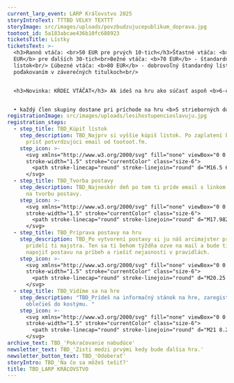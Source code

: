 ```yaml
---
current_larp_event: LARP Kráľovstvo 2025
storyIntroText: TTTBD VELKY TEXTTT
storyImage: src/images/uploads/povzbudzujucepublikum_doprava.jpg
tootoot_id: 5a183abcae436b10fc688923
ticketsTitle: Lístky
ticketsText: >-
  <h3>Rannô vtáča: <br>50 EUR pre prvých 10-tich</h3>Šťastné vtáča: <b>60
  EUR</b> pre ďalších 30-tich<br>Bežné vtáča: <b>70 EUR</b> - štandardný
  lístok<br/> Ľúbezné vtáča: <b>80 EUR</b> - dobrovoľný štandardný lístok s
  poďakovaním v záverečných titulkoch<br/>


  <h3>Novinka: KŔDEĽ VTÁČAT</h3> Ak ideš na hru ako súčasť aspoň <b>6-člennej skupiny</b>, chceš minimum vybavovačiek a ušetriť, máme pre teba skupinový lístok.<br/>


  • každý člen skupiny dostane pri príchode na hru <b>5 strieborných do hernej krčmy</b><br/> • za všetkých členov skupiny bude s majstrom komunikovať iba jeden jej zástupca<br/> • ak neskôr zavoláte na Kráľovstvo ďalšieho kamaráta, ktorý by sa chcel pridať do vašej skupiny, môže si dokúpiť lístok a takisto dostane 5 strieborných
registrationImage: src/images/uploads/lesihostupencioslavuju.jpg
registration_steps:
  - step_title: TBD_Kúpiť lístok
    step_description: TBD_Najprv si vyššie kúpiš lístok. Po zaplatení by ti mal
      prísť potvrdzujúci email od tootoot.fm.
    step_icon: >-
      <svg xmlns="http://www.w3.org/2000/svg" fill="none" viewBox="0 0 24 24"
      stroke-width="1.5" stroke="currentColor" class="size-6">
        <path stroke-linecap="round" stroke-linejoin="round" d="M16.5 6v.75m0 3v.75m0 3v.75m0 3V18m-9-5.25h5.25M7.5 15h3M3.375 5.25c-.621 0-1.125.504-1.125 1.125v3.026a2.999 2.999 0 0 1 0 5.198v3.026c0 .621.504 1.125 1.125 1.125h17.25c.621 0 1.125-.504 1.125-1.125v-3.026a2.999 2.999 0 0 1 0-5.198V6.375c0-.621-.504-1.125-1.125-1.125H3.375Z" />
      </svg>
  - step_title: TBD_Tvorba postavy
    step_description: TBD_Najneskôr deň po tom ti príde email s linkom na formulár
      na tvorbu postavy.
    step_icon: >-
      <svg xmlns="http://www.w3.org/2000/svg" fill="none" viewBox="0 0 24 24"
      stroke-width="1.5" stroke="currentColor" class="size-6">
        <path stroke-linecap="round" stroke-linejoin="round" d="M17.982 18.725A7.488 7.488 0 0 0 12 15.75a7.488 7.488 0 0 0-5.982 2.975m11.963 0a9 9 0 1 0-11.963 0m11.963 0A8.966 8.966 0 0 1 12 21a8.966 8.966 0 0 1-5.982-2.275M15 9.75a3 3 0 1 1-6 0 3 3 0 0 1 6 0Z" />
      </svg>
  - step_title: TBD_Príprava postavy na hru
    step_description: TBD_Po vytvorení postavy si ju náš arcimajster prečíta a
      pridelí ti majstra. Ten sa ti behom týždňa ozve na mail a bude ti pomáhať
      napojiť postavu na príbeh a riešiť nejasnosti v pravidlách.
    step_icon: >-
      <svg xmlns="http://www.w3.org/2000/svg" fill="none" viewBox="0 0 24 24"
      stroke-width="1.5" stroke="currentColor" class="size-6">
        <path stroke-linecap="round" stroke-linejoin="round" d="M20.25 8.511c.884.284 1.5 1.128 1.5 2.097v4.286c0 1.136-.847 2.1-1.98 2.193-.34.027-.68.052-1.02.072v3.091l-3-3c-1.354 0-2.694-.055-4.02-.163a2.115 2.115 0 0 1-.825-.242m9.345-8.334a2.126 2.126 0 0 0-.476-.095 48.64 48.64 0 0 0-8.048 0c-1.131.094-1.976 1.057-1.976 2.192v4.286c0 .837.46 1.58 1.155 1.951m9.345-8.334V6.637c0-1.621-1.152-3.026-2.76-3.235A48.455 48.455 0 0 0 11.25 3c-2.115 0-4.198.137-6.24.402-1.608.209-2.76 1.614-2.76 3.235v6.226c0 1.621 1.152 3.026 2.76 3.235.577.075 1.157.14 1.74.194V21l4.155-4.155" />
      </svg>
  - step_title: TBD_Vidíme sa na hre
    step_description: "TBD_Prídeš na informačný stánok na hre, zaregistruješ sa a
      oblečieš do kostýmu. "
    step_icon: >-
      <svg xmlns="http://www.w3.org/2000/svg" fill="none" viewBox="0 0 24 24"
      stroke-width="1.5" stroke="currentColor" class="size-6">
        <path stroke-linecap="round" stroke-linejoin="round" d="M21 8.25c0-2.485-2.099-4.5-4.688-4.5-1.935 0-3.597 1.126-4.312 2.733-.715-1.607-2.377-2.733-4.313-2.733C5.1 3.75 3 5.765 3 8.25c0 7.22 9 12 9 12s9-4.78 9-12Z" />
      </svg>
archive_text: TBD_'Pokračovanie nabudúce'
newsletter_text: TBD_'Zisti medzi prvými kedy bude ďalšia hra.'
newsletter_button_text: TBD_'Odoberať'
storyIntro: TBD_'Na čo sa môžeš tešiť?'
title: TBD_LARP KRÁĽOVSTVO
---
```

